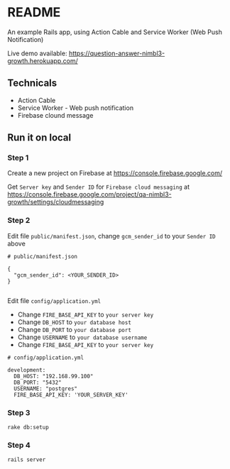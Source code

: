 # README

An example Rails app, using Action Cable and Service Worker (Web Push Notification)

Live demo available: https://question-answer-nimbl3-growth.herokuapp.com/

## Technicals ##

- Action Cable
- Service Worker - Web push notification
- Firebase clound message

## Run it on local ##

### Step 1 ###

Create a new project on Firebase at https://console.firebase.google.com/

Get `Server key` and `Sender ID` for `Firebase cloud messaging` at https://console.firebase.google.com/project/qa-nimbl3-growth/settings/cloudmessaging


### Step 2 ###

Edit file `public/manifest.json`, change `gcm_sender_id` to your `Sender ID` above


```
# public/manifest.json

{
  "gcm_sender_id": <YOUR_SENDER_ID>
}


```

Edit file `config/application.yml`

- Change `FIRE_BASE_API_KEY` to `your server key`
- Change `DB_HOST` to `your database host`
- Change `DB_PORT` to `your database port`
- Change `USERNAME` to `your database username`
- Change `FIRE_BASE_API_KEY` to `your server key`

```
# config/application.yml

development:
  DB_HOST: "192.168.99.100"
  DB_PORT: "5432"
  USERNAME: "postgres"
  FIRE_BASE_API_KEY: 'YOUR_SERVER_KEY'
```


### Step 3 ###

```
rake db:setup

```

### Step 4 ###

```
rails server
```
